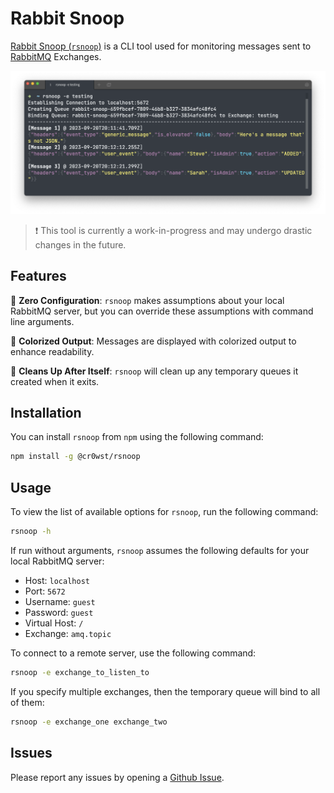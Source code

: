 # Rabbit Snoop

[Rabbit Snoop (`rsnoop`)](https://www.npmjs.com/package/@cr0wst/rsnoop) is a CLI tool used for monitoring messages sent to [RabbitMQ](https://www.rabbitmq.com/) Exchanges.

![Screenshot of `rsnoop` in action](https://github.com/cr0wst/rsnoop/blob/c0fbb62950b528e8387aa237cd13ac0ec6d610f8/rsnoop-example.png?raw=true)

> :exclamation: This tool is currently a work-in-progress and may undergo drastic changes in the future.

## Features

:pencil: **Zero Configuration**: `rsnoop` makes assumptions about your local RabbitMQ server, but you can override these assumptions with command line arguments.

:rainbow: **Colorized Output**: Messages are displayed with colorized output to enhance readability.

:broom: **Cleans Up After Itself**: `rsnoop` will clean up any temporary queues it created when it exits.

## Installation

You can install `rsnoop` from `npm` using the following command:

```bash
npm install -g @cr0wst/rsnoop
```

## Usage

To view the list of available options for `rsnoop`, run the following command:

```bash
rsnoop -h
```

If run without arguments, `rsnoop` assumes the following defaults for your local RabbitMQ server:

- Host: `localhost`
- Port: `5672`
- Username: `guest`
- Password: `guest`
- Virtual Host: `/`
- Exchange: `amq.topic`

To connect to a remote server, use the following command:

```bash
rsnoop -e exchange_to_listen_to
```

If you specify multiple exchanges, then the temporary queue will bind to all of them:

```bash
rsnoop -e exchange_one exchange_two
```

## Issues

Please report any issues by opening a [Github Issue](https://github.com/cr0wst/rsnoop/issues/new).